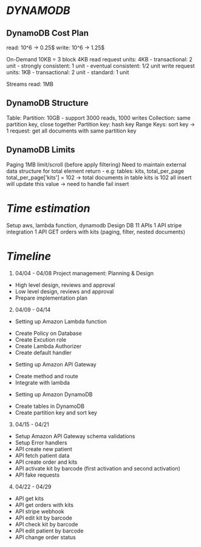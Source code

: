 # ***DYNAMODB***
## DynamoDB Cost Plan
read: 10^6 -> 0.25$
write: 10^6 -> 1.25$

On-Demand
    10KB = 3 block 4KB
    read request units: 4KB
    - transactional: 2 unit
    - strongly consistent: 1 unit
    - eventual consistent: 1/2 unit
    write request units: 1KB
    - transactional: 2 unit
    - standard: 1 unit

Streams read: 1MB

## DynamoDB Structure
Table:
    Partition: 10GB - support 3000 reads, 1000 writes
        Collection: same partition key, close together
            Partition key: hash key
            Range Keys: sort key
        -> 1 request: get all documents with same partition key

## DynamoDB Limits
Paging
    1MB limit/scroll (before apply filtering)
    Need to maintain external data structure for total element return
    - e.g: tables: kits, total_per_page
    total_per_page['kits'] = 102 -> total documents in table kits is 102
    all insert will update this value -> need to handle fail insert

# ***Time estimation***
Setup aws, lambda function, dynamodb
Design DB
11 APIs
1 API stripe integration
1 API GET orders with kits (paging, filter, nested documents)


# ***Timeline***
1. 04/04 - 04/08
Project management: Planning & Design
- High level design, reviews and approval
- Low level design, reviews and approval
- Prepare implementation plan

2. 04/09 - 04/14
- Setting up Amazon Lambda function
+ Create Policy on Database
+ Create Excution role
+ Create Lambda Authorizer
+ Create default handler
- Setting up Amazon API Gateway
+ Create method and route
+ Integrate with lambda
- Setting up Amazon DynamoDB    
+ Create tables in DynamoDB
+ Create partition key and sort key

3. 04/15 - 04/21
- Setup Amazon API Gateway schema validations
- Setup Error handlers
- API create new patient
- API fetch patient data
- API create order and kits
- API activate kit by barcode (first activation and second activation)
- API fake requests

4. 04/22 - 04/29
- API get kits
- API get orders with kits
- API stripe webhook
- API edit kit by barcode
- API check kit by barcode
- API edit patient by barcode
- API change order status

